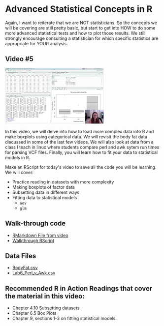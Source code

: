 # Advanced Statistical Concepts in R

Again, I want to reiterate that we are NOT statisticians. So the concepts we will be covering are still pretty basic, but start to get into HOW to do some more advanced statistical tests and how to plot those results. We still strongly encourage consulting a statistician for which specific statistics are appropriate for YOUR analysis.

## Video #5

[![](https://github.com/StevisonLab/R-Mini-Course/blob/main/images/mq3.jpg)](https://youtu.be/68xVMiaDbx8)

In this video, we will delve into how to load more complex data into R and make boxplots using categorical data. We will revisit the body fat data discussed in some of the last few videos. We will also look at data from a class I teach in linux where students compare perl and awk sytem run times for parsing VCF files. Finally, you will learn how to fit your data to statistical models in R.

Make an RScript for today's video to save all the code you will be learning. We will cover:

* Practice reading in datasets with more complexity
* Making boxplots of factor data
* Subsetting data in different ways
* Fitting data to statistical models
    + `aov`
    + `glm`

## Walk-through code

* [RMarkdown File from video](https://github.com/StevisonLab/R-Mini-Course/blob/main/datafiles/4.04.Advanced_Statistical_Concepts_in_R.Rmd)
* [Walkthrough RScript](https://github.com/StevisonLab/R-Mini-Course/blob/main/datafiles/walkthrough2.R)

## Data Files

* [BodyFat.csv](https://github.com/StevisonLab/R-Mini-Course/blob/main/datafiles/BodyFat.csv)
* [Lab6_Perl_v_Awk.csv](https://github.com/StevisonLab/R-Mini-Course/blob/main/datafiles/Lab6_Perl_v_Awk.csv)

## Recommended R in Action Readings that cover the material in this video:
* Chapter 4.10 Subsetting datasets
* Chapter 6.5 Box Plots
* Chapter 9, sections 1-3 on fitting statistical models.
